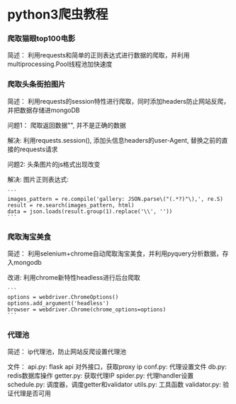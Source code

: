 # python3爬虫教程



### 爬取猫眼top100电影

简述：
    利用requests和简单的正则表达式进行数据的爬取，并利用multiprocessing.Pool线程池加快速度


### 爬取头条街拍图片

简述：
    利用requests的session特性进行爬取，同时添加headers防止网站反爬，并把数据存储进mongoDB

问题1：
    爬取返回数据"<html><body></body></html>", 并不是正确的数据

解决:
    利用requests.session(), 添加头信息headers的user-Agent, 替换之前的直接的requests请求

问题2:
    头条图片的js格式出现改变

解决:
    图片正则表达式:

    ```
    images_pattern = re.compile('gallery: JSON.parse\("(.*?)"\),', re.S)
    result = re.search(images_pattern, html)
    data = json.loads(result.group(1).replace('\\', ''))
    ```


### 爬取淘宝美食

简述：
    利用selenium+chrome自动爬取淘宝美食，并利用pyquery分析数据，存入mongodb

改进:
    利用chrome新特性headless进行后台爬取

    ```
    options = webdriver.ChromeOptions()
    options.add_argument('headless')
    browser = webdriver.Chrome(chrome_options=options)
    ```


### 代理池

简述：
    ip代理池，防止网站反爬设置代理池

文件：
    api.py:         flask api 对外接口，获取proxy ip
    conf.py:        代理设置文件
    db.py:          redis数据库操作
    getter.py:      获取代理IP
    spider.py:      代理handler设置
    schedule.py:    调度器，调度getter和validator
    utils.py:       工具函数
    validator.py:   验证代理是否可用

